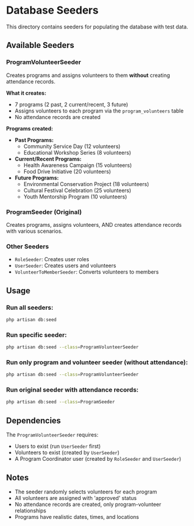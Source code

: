 # Database Seeders

This directory contains seeders for populating the database with test data.

## Available Seeders

### ProgramVolunteerSeeder
Creates programs and assigns volunteers to them **without** creating attendance records.

**What it creates:**
- 7 programs (2 past, 2 current/recent, 3 future)
- Assigns volunteers to each program via the `program_volunteers` table
- No attendance records are created

**Programs created:**
- **Past Programs:**
  - Community Service Day (12 volunteers)
  - Educational Workshop Series (8 volunteers)
- **Current/Recent Programs:**
  - Health Awareness Campaign (15 volunteers)
  - Food Drive Initiative (20 volunteers)
- **Future Programs:**
  - Environmental Conservation Project (18 volunteers)
  - Cultural Festival Celebration (25 volunteers)
  - Youth Mentorship Program (10 volunteers)

### ProgramSeeder (Original)
Creates programs, assigns volunteers, AND creates attendance records with various scenarios.

### Other Seeders
- `RoleSeeder`: Creates user roles
- `UserSeeder`: Creates users and volunteers
- `VolunteerToMemberSeeder`: Converts volunteers to members

## Usage

### Run all seeders:
```bash
php artisan db:seed
```

### Run specific seeder:
```bash
php artisan db:seed --class=ProgramVolunteerSeeder
```

### Run only program and volunteer seeder (without attendance):
```bash
php artisan db:seed --class=ProgramVolunteerSeeder
```

### Run original seeder with attendance records:
```bash
php artisan db:seed --class=ProgramSeeder
```

## Dependencies

The `ProgramVolunteerSeeder` requires:
- Users to exist (run `UserSeeder` first)
- Volunteers to exist (created by `UserSeeder`)
- A Program Coordinator user (created by `RoleSeeder` and `UserSeeder`)

## Notes

- The seeder randomly selects volunteers for each program
- All volunteers are assigned with 'approved' status
- No attendance records are created, only program-volunteer relationships
- Programs have realistic dates, times, and locations 
